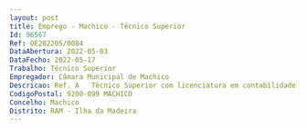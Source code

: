 ```yaml
--- 
layout: post
title: Emprego - Machico - Técnico Superior
Id: 96567
Ref: OE202205/0084
DataAbertura: 2022-05-03
DataFecho: 2022-05-17
Trabalho: Técnico Superior
Empregador: Câmara Municipal de Machico
Descricao: Ref. A   Técnico Superior com licenciatura em contabilidade, para a Subunidade de Contabilidade
CodigoPostal: 9200-099 MACHICO
Concelho: Machico
Distrito: RAM - Ilha da Madeira
--- 
```

